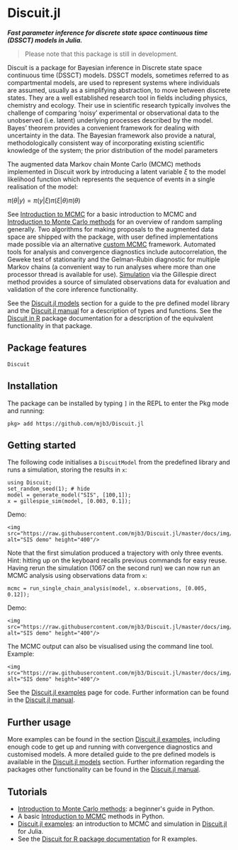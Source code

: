 # Discuit.jl

***Fast parameter inference for discrete state space continuous time (DSSCT) models in Julia.***

> Please note that this package is still in development.

Discuit is a package for Bayesian inference in Discrete state space continuous time (DSSCT) models. DSSCT models, sometimes referred to as compartmental models, are used to represent systems where individuals are assumed, usually as a simplifying abstraction, to move between discrete states. They are a well established research tool in fields including physics, chemistry and ecology. Their use in scientific research typically involves the challenge of comparing ‘noisy’ experimental or observational data to the unobserved (i.e. latent) underlying processes described by the model. Bayes’ theorem provides a convenient framework for dealing with uncertainty in the data. The Bayesian framework also provide a natural, methodologically consistent way of incorporating existing scientific knowledge of the system; the prior distribution of the model parameters

The augmented data Markov chain Monte Carlo (MCMC) methods implemented in Discuit work by introducing a latent variable $\xi$ to the model likelihood function which represents the sequence of events in a single realisation of the model:

$\pi(\theta|y) = \pi(y|\xi) \pi(\xi|\theta) \pi(\theta)$

See [Introduction to MCMC](https://mjb3.github.io/Discuit/articles/monte_carlo_intro/mcmc_intro.html) for a basic introduction to MCMC and [Introduction to Monte Carlo methods](https://mjb3.github.io/Discuit/articles/mcmc_intro/monte_carlo_intro.html) for an overview of random sampling generally. Two algorithms for making proposals to the augmented data space are shipped with the package, with user defined implementations made possible via an alternative [custom MCMC](@ref) framework. Automated tools for analysis and convergence diagnostics include autocorrelation, the Geweke test of stationarity and the Gelman-Rubin diagnostic for multiple Markov chains (a convenient way to run analyses where more than one processor thread is available for use). [Simulation](@ref) via the Gillespie direct method provides a source of simulated observations data for evaluation and validation of the core inference functionality.

See the [Discuit.jl models](@ref) section for a guide to the pre defined model library and the [Discuit.jl manual](@ref) for a description of types and functions. See the [Discuit in R](https://mjb3.github.io/Discuit/) package documentation for a description of the equivalent functionality in that package.

## Package features

```@docs
Discuit
```

## Installation

The package can be installed by typing `]` in the REPL to enter the Pkg mode and running:

```
pkg> add https://github.com/mjb3/Discuit.jl
```

## Getting started

The following code initialises a `DiscuitModel` from the predefined library and runs a simulation, storing the results in `x`:

```@repl 1
using Discuit;
set_random_seed(1); # hide
model = generate_model("SIS", [100,1]);
x = gillespie_sim(model, [0.003, 0.1]);
```

Demo:

```@raw html
<img src="https://raw.githubusercontent.com/mjb3/Discuit.jl/master/docs/img/s1.gif" alt="SIS demo" height="400"/>
```

Note that the first simulation produced a trajectory with only three events. Hint: hitting up on the keyboard recalls previous commands for easy reuse. Having rerun the simulation (1067 on the second run) we can now run an MCMC analysis using observations data from `x`:

```@repl 1
mcmc = run_single_chain_analysis(model, x.observations, [0.005, 0.12]);
```

Demo:

```@raw html
<img src="https://raw.githubusercontent.com/mjb3/Discuit.jl/master/docs/img/s2.gif" alt="SIS demo" height="400"/>
```

The MCMC output can also be visualised using the command line tool. Example:

```@raw html
<img src="https://raw.githubusercontent.com/mjb3/Discuit.jl/master/docs/img/s3.gif" alt="SIS demo" height="400"/>
```

See the [Discuit.jl examples](@ref) page for code. Further information can be found in the [Discuit.jl manual](@ref).

## Further usage

More examples can be found in the section [Discuit.jl examples](@ref), including enough code to get up and running with convergence diagnostics and customised models. A more detailed guide to the pre defined models is available in the [Discuit.jl models](@ref) section. Further information regarding the packages other functionality can be found in the [Discuit.jl manual](@ref).

## Tutorials

* [Introduction to Monte Carlo methods](https://mjb3.github.io/Discuit/articles/mcmc_intro/monte_carlo_intro.html): a beginner's guide in Python.
* A basic [Introduction to MCMC](https://mjb3.github.io/Discuit/articles/monte_carlo_intro/mcmc_intro.html) methods in Python.
* [Discuit.jl examples](@ref): an introduction to MCMC and simulation in [Discuit.jl](@ref) for Julia.
* See the [Discuit for R package documentation](https://mjb3.github.io/Discuit/articles/examples.html) for R examples.
